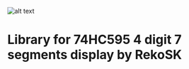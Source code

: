 ![alt text](https://techfun.sk/wp-content/uploads/2022/05/c-11.jpg)
# Library for 74HC595 4 digit 7 segments display by RekoSK